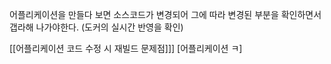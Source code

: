 
어플리케이션을 만들다 보면 소스코드가 변경되어
그에 따라 변경된 부분을 확인하면서 갭라해 나가야한다. (도커의 실시간 반영을 확인)


[[어플리케이션 코드 수정 시 재빌드 문제점]]]
[어플리케이션 ㅋ]